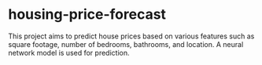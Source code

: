 # housing-price-forecast
This project aims to predict house prices based on various features such as square footage, number of bedrooms, bathrooms, and location. A neural network model is used for prediction.
